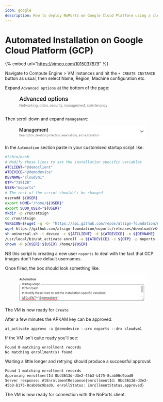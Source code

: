 ```yaml
---
icon: google
description: How to deploy NoPorts on Google Cloud Platform using a cloud-init script
---
```


# Automated Installation on Google Cloud Platform (GCP)

{% embed url="https://vimeo.com/1015037879" %}

Navigate to Compute Engine > VM instances and hit the `+ CREATE INSTANCE` button as usual, then select Name, Region, Machine configuration etc.

Expand `Advanced options` at the bottom of the page:

<div align="left">

<figure><img src="../../.gitbook/assets/GCP_Advanced_options.PNG" alt=""><figcaption></figcaption></figure>

</div>

Then scroll down and expand `Management`:

<div align="left">

<figure><img src="../../.gitbook/assets/GCP_Management.PNG" alt=""><figcaption></figcaption></figure>

</div>

In the `Automation` section paste in your customised startup script like:

```bash
#!/bin/bash
# Modify these lines to set the installation specific variables
ATCLIENT="@democlient"
ATDEVICE="@demodevice"
DEVNAME="cloudvm1"
OTP="739128"
USER="noports"
# The rest of the script shouldn't be changed
useradd ${USER}
export HOME="/home/${USER}"
export SUDO_USER="${USER}"
mkdir -p /run/atsign
cd /run/atsign
VERSION=$(wget -q -O- "https://api.github.com/repos/atsign-foundation/noports/releases/latest" | grep -Po '"tag_name": "v\K.*?(?=")')
wget https://github.com/atsign-foundation/noports/releases/download/v${VERSION}/universal.sh
sh universal.sh -t device -c ${ATCLIENT} -d ${ATDEVICE} -n ${DEVNAME}
/usr/local/bin/at_activate enroll -a ${ATDEVICE} -s ${OTP} -p noports -k /home/${USER}/.atsign/keys/${ATDEVICE}_key.atKeys -d ${DEVNAME} -n "sshnp:rw,sshrvd:rw"
chown -R ${USER}:${USER} /home/${USER}
```

NB this script is creating a new user `noports` to deal with the fact that GCP images don't have default usernames.

Once filled, the box should look something like:

<div align="left">

<figure><img src="../../.gitbook/assets/GCP_Startup_script.PNG" alt=""><figcaption></figcaption></figure>

</div>

The VM is now ready for `Create`

After a few minutes the APKAM key can be approved:

```
at_activate approve -a @demodevice --arx noports --drx cloudvm1
```

If the VM isn't quite ready you'll see:

```
Found 0 matching enrollment records
No matching enrollment(s) found
```

Waiting a little longer and retrying should produce a successful approval:

```
Found 1 matching enrollment records
Approving enrollmentId 0bd3613d-d3e2-45b3-b175-8cab06c9bad0
Server response: AtEnrollmentResponse{enrollmentId: 0bd3613d-d3e2-45b3-b175-8cab06c9bad0, enrollStatus: EnrollmentStatus.approved}
```

The VM is now ready for connection with the NoPorts client.
